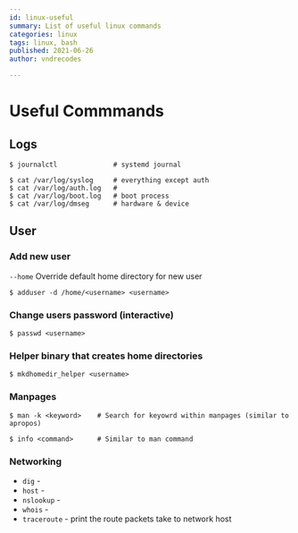 ```yaml
---
id: linux-useful
summary: List of useful linux commands
categories: linux
tags: linux, bash
published: 2021-06-26
author: vndrecodes

---
```


# Useful Commmands

## Logs
```shell
$ journalctl              # systemd journal

$ cat /var/log/syslog     # everything except auth
$ cat /var/log/auth.log   #
$ cat /var/log/boot.log   # boot process
$ cat /var/log/dmseg      # hardware & device
```

## User

### Add new user
`--home` Override default home directory for new user
```shell
$ adduser -d /home/<username> <username>
```

### Change users password (interactive)
```shell
$ passwd <username>
```

### Helper binary that creates home directories
```shell
$ mkdhomedir_helper <username>
```

### Manpages
```shell
$ man -k <keyword>    # Search for keyowrd within manpages (similar to apropos)
```
```shell
$ info <command>      # Similar to man command
```

### Networking
* `dig` -
* `host` -
* `nslookup` -
* `whois` -
* `traceroute` - print the route packets take to network host
